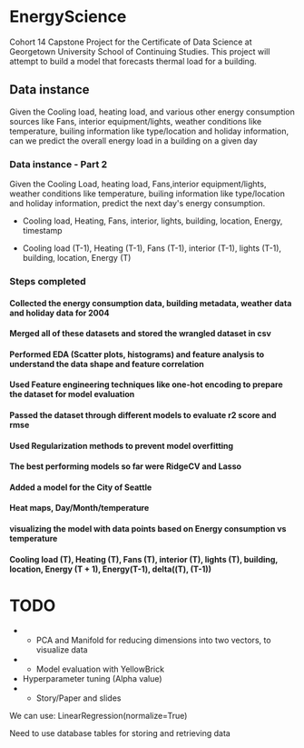 # EnergyScience
Cohort 14 Capstone Project for the Certificate of Data Science at Georgetown University School of Continuing Studies.
This project will attempt to build a model that forecasts thermal load for a building.

## Data instance
Given the Cooling load, heating load, and various other energy consumption sources like Fans, interior equipment/lights, weather conditions like temperature, builing information like type/location and holiday information, can we predict the overall energy load in a building on a given day

### Data instance - Part 2
Given the Cooling Load, heating load, Fans,interior equipment/lights, weather conditions like temperature, builing information like type/location and holiday information, predict the next day's energy consumption.


- Cooling load, Heating, Fans, interior, lights, building, location, Energy, timestamp

- Cooling load (T-1), Heating (T-1), Fans (T-1), interior (T-1), lights (T-1), building, location, Energy (T)


### Steps completed
#### Collected the energy consumption data, building metadata, weather data and holiday data for 2004
#### Merged all of these datasets and stored the wrangled dataset in csv
#### Performed EDA (Scatter plots, histograms) and feature analysis to understand the data shape and feature correlation
#### Used Feature engineering techniques like one-hot encoding to prepare the dataset for model evaluation
#### Passed the dataset through different models to evaluate r2 score and rmse
#### Used Regularization methods to prevent model overfitting
#### The best performing models so far were RidgeCV and Lasso
#### Added a model for the City of Seattle
#### Heat maps, Day/Month/temperature
#### visualizing the model with data points based on Energy consumption vs temperature
#### Cooling load (T), Heating (T), Fans (T), interior (T), lights (T), building, location, Energy (T + 1), Energy(T-1), delta((T), (T-1))

# TODO
- * PCA and Manifold for reducing dimensions into two vectors, to visualize data
- * Model evaluation with YellowBrick
- Hyperparameter tuning (Alpha value)
- * Story/Paper and slides

We can use:
LinearRegression(normalize=True)

Need to use database tables for storing and retrieving data

